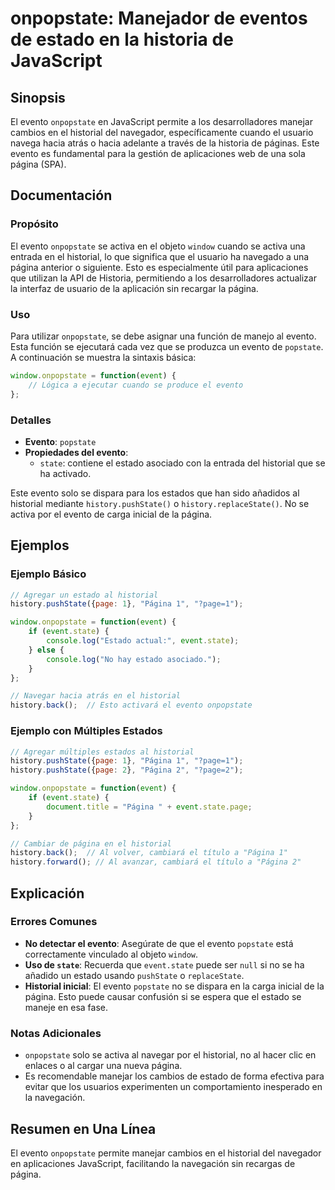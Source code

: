 <!--
Meta Description: # onpopstate: Manejador de eventos de estado en la historia de JavaScript ## Sinopsis El evento `onpopstate` en JavaScript permite a los desarrollador...
Meta Keywords: evento, página, historial, onpopstate, que
-->

# onpopstate: Manejador de eventos de estado en la historia de JavaScript

## Sinopsis
El evento `onpopstate` en JavaScript permite a los desarrolladores manejar cambios en el historial del navegador, específicamente cuando el usuario navega hacia atrás o hacia adelante a través de la historia de páginas. Este evento es fundamental para la gestión de aplicaciones web de una sola página (SPA).

## Documentación
### Propósito
El evento `onpopstate` se activa en el objeto `window` cuando se activa una entrada en el historial, lo que significa que el usuario ha navegado a una página anterior o siguiente. Esto es especialmente útil para aplicaciones que utilizan la API de Historia, permitiendo a los desarrolladores actualizar la interfaz de usuario de la aplicación sin recargar la página.

### Uso
Para utilizar `onpopstate`, se debe asignar una función de manejo al evento. Esta función se ejecutará cada vez que se produzca un evento de `popstate`. A continuación se muestra la sintaxis básica:

```javascript
window.onpopstate = function(event) {
    // Lógica a ejecutar cuando se produce el evento
};
```

### Detalles
- **Evento**: `popstate`
- **Propiedades del evento**:
  - `state`: contiene el estado asociado con la entrada del historial que se ha activado.
  
Este evento solo se dispara para los estados que han sido añadidos al historial mediante `history.pushState()` o `history.replaceState()`. No se activa por el evento de carga inicial de la página.

## Ejemplos
### Ejemplo Básico
```javascript
// Agregar un estado al historial
history.pushState({page: 1}, "Página 1", "?page=1");

window.onpopstate = function(event) {
    if (event.state) {
        console.log("Estado actual:", event.state);
    } else {
        console.log("No hay estado asociado.");
    }
};

// Navegar hacia atrás en el historial
history.back();  // Esto activará el evento onpopstate
```

### Ejemplo con Múltiples Estados
```javascript
// Agregar múltiples estados al historial
history.pushState({page: 1}, "Página 1", "?page=1");
history.pushState({page: 2}, "Página 2", "?page=2");

window.onpopstate = function(event) {
    if (event.state) {
        document.title = "Página " + event.state.page;
    }
};

// Cambiar de página en el historial
history.back();  // Al volver, cambiará el título a "Página 1"
history.forward(); // Al avanzar, cambiará el título a "Página 2"
```

## Explicación
### Errores Comunes
- **No detectar el evento**: Asegúrate de que el evento `popstate` está correctamente vinculado al objeto `window`.
- **Uso de `state`**: Recuerda que `event.state` puede ser `null` si no se ha añadido un estado usando `pushState` o `replaceState`.
- **Historial inicial**: El evento `popstate` no se dispara en la carga inicial de la página. Esto puede causar confusión si se espera que el estado se maneje en esa fase.

### Notas Adicionales
- `onpopstate` solo se activa al navegar por el historial, no al hacer clic en enlaces o al cargar una nueva página.
- Es recomendable manejar los cambios de estado de forma efectiva para evitar que los usuarios experimenten un comportamiento inesperado en la navegación.

## Resumen en Una Línea
El evento `onpopstate` permite manejar cambios en el historial del navegador en aplicaciones JavaScript, facilitando la navegación sin recargas de página.